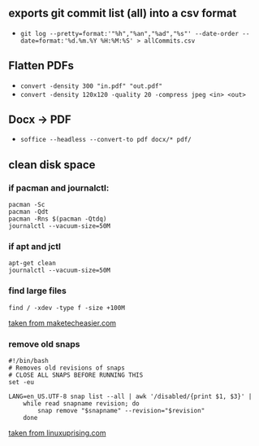 ## exports git commit list (all) into a csv format
- `git log --pretty=format:'"%h","%an","%ad","%s"' --date-order --date=format:'%d.%m.%Y %H:%M:%S' > allCommits.csv`

## Flatten PDFs
- `convert -density 300 "in.pdf" "out.pdf"`
- `convert -density 120x120 -quality 20 -compress jpeg <in> <out>`

## Docx -> PDF
- `soffice --headless --convert-to pdf docx/* pdf/`

## clean disk space

### if pacman and journalctl:
```
pacman -Sc
pacman -Qdt
pacman -Rns $(pacman -Qtdq)
journalctl --vacuum-size=50M
```

### if apt and jctl
```
apt-get clean
journalctl --vacuum-size=50M
```

### find large files
`find / -xdev -type f -size +100M`

[taken from maketecheasier.com](https://www.maketecheasier.com/find-large-files-linux)

### remove old snaps
```
#!/bin/bash
# Removes old revisions of snaps
# CLOSE ALL SNAPS BEFORE RUNNING THIS
set -eu

LANG=en_US.UTF-8 snap list --all | awk '/disabled/{print $1, $3}' |
    while read snapname revision; do
        snap remove "$snapname" --revision="$revision"
    done
```

[taken from linuxuprising.com](https://www.linuxuprising.com/2019/04/how-to-remove-old-snap-versions-to-free.html)
